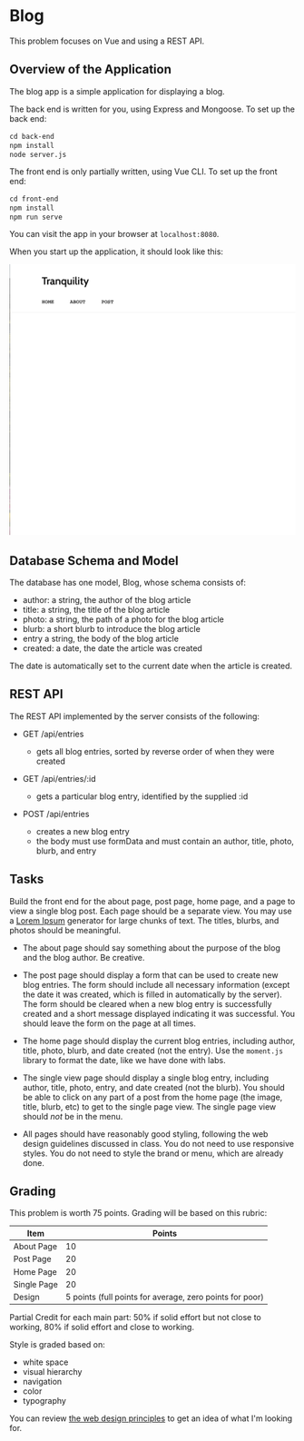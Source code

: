 # Blog

This problem focuses on Vue and using a REST API.

## Overview of the Application

The blog app is a simple application for displaying a blog.

The back end is written for you, using Express and Mongoose. To
set up the back end:

```
cd back-end
npm install
node server.js
```

The front end is only partially written, using Vue CLI. To set up the front end:

```
cd front-end
npm install
npm run serve
```

You can visit the app in your browser at `localhost:8080`.

When you start up the application, it should look like this:

![blog](./screenshots/home.png)

## Database Schema and Model

The database has one model, Blog, whose schema consists of:

- author: a string, the author of the blog article
- title: a string, the title of the blog article
- photo: a string, the path of a photo for the blog article
- blurb: a short blurb to introduce the blog article
- entry a string, the body of the blog article
- created: a date, the date the article was created

The date is automatically set to the current date when the article is created.

## REST API

The REST API implemented by the server consists of the following:

- GET /api/entries
  - gets all blog entries, sorted by reverse order of when they were created


- GET /api/entries/:id
  - gets a particular blog entry, identified by the supplied :id


- POST /api/entries
  - creates a new blog entry
  - the body must use formData and must contain an author, title, photo, blurb, and entry

## Tasks

Build the front end for the about page, post page, home page, and a page to view a single blog post. Each page should be a separate view. You may use a [Lorem Ipsum](https://www.lipsum.com/) generator for large chunks of text. The titles, blurbs, and photos should be meaningful.

- The about page should say something about the purpose of the blog and the blog author. Be creative.

- The post page should display a form that can be used to create new blog
  entries. The form should include all necessary information (except the date it
  was created, which is filled in automatically by the server). The form should
  be cleared when a new blog entry is successfully created and a short message
  displayed indicating it was successful. You should leave the form on the page at
  all times.

- The home page should display the current blog entries, including author,
  title, photo, blurb, and date created (not the entry). Use the `moment.js` library to
  format the date, like we have done with labs.

- The single view page should display a single blog entry, including author, title, photo, entry, and date created (not the blurb). You should be able to click on any part of a post from the home page (the image, title, blurb, etc) to get to the single page view. The single page view should *not* be in the menu.

- All pages should have reasonably good styling, following the web design
  guidelines discussed in class. You do not need to use responsive styles. You do not need to style the brand or menu, which are already done.

## Grading

This problem is worth 75 points. Grading will be based on this rubric:

| Item | Points  |
| ---------- | -------------------------------------------------------- |
| About Page | 10 |
| Post Page  | 20 |
| Home Page  | 20 |
| Single Page | 20 |
| Design     | 5 points (full points for average, zero points for poor) |

Partial Credit for each main part: 50% if solid effort but not close to working, 80%
if solid effort and close to working.

Style is graded based on:

* white space
* visual hierarchy
* navigation
* color
* typography

You can review [the web design principles](http://web-design.chiamo.org/) to get an idea of what I'm looking for.

